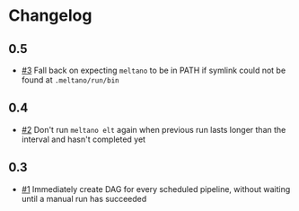 # Changelog

## 0.5

- [#3](https://gitlab.com/meltano/files-airflow/-/issues/3) Fall back on expecting `meltano` to be in PATH if symlink could not be found at `.meltano/run/bin`

## 0.4

- [#2](https://gitlab.com/meltano/files-airflow/-/issues/2) Don't run `meltano elt` again when previous run lasts longer than the interval and hasn't completed yet

## 0.3

- [#1](https://gitlab.com/meltano/files-airflow/-/issues/1) Immediately create DAG for every scheduled pipeline, without waiting until a manual run has succeeded
